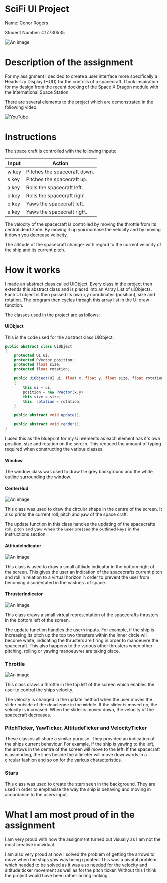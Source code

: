 # SciFi UI Project

Name: Conor Rogers

Student Number: C17730535

![An image](images/UI.png)

# Description of the assignment

For my assignment I decided to create a user interface more specifically a Heads-Up Display (HUD) for the controls of a spacecraft. I took inspiration for my design from the recent docking of the Space X Dragon module with the International Space Station. 

There are several elements to the project which are demonstrated in the following video.

[![YouTube](https://i9.ytimg.com/vi/bctZhvw0bsI/mq2.jpg?sqp=COiupOYF&rs=AOn4CLDOkYTaR7avWuAM0FZtdYFqpHhbMQ)](https://youtu.be/bctZhvw0bsI)



# Instructions

The space craft is controlled with the following inputs:

| Input | Action |
|-----------|-----------|
| w key | Pitches the spacecraft down. |
| s key | Pitches the spacecraft up. |
| a key | Rolls the spacecraft left. |
| d key | Rolls the spacecraft right. |
| q key | Yaws the spacecraft left.  |
| e key | Yaws the spacecraft right. |

The velocity of the spacecraft is controlled by moving the throttle from its central dead zone. By moving it up you increase the velocity and by moving it down you decrease velocity.

The altitude of the spacecraft changes with regard to the current velocity of the ship and its current pitch.

# How it works

I made an abstract class called UiObject. Every class in the project then extends this abstract class and is placed into an Array List of uiObjects. Each UI object is then passed its own x,y coordinates (position), size and rotation. The program then cycles through this array list in the UI draw function.

The classes used in the project are as follows:

#### UiObject

This is the code used for the abstract class UiObject.

```Java
public abstract class UiObject
{
    protected UI ui;
    protected PVector position;
    protected float size;
    protected float rotation;

    public UiObject(UI ui, float x, float y, float size, float rotation)
    {
        this.ui = ui;
        position = new PVector(x,y);
        this.size = size;
        this. rotation = rotation;
    }

    public abstract void update();

    public abstract void render();
}
```

I used this as the blueprint for my UI elements as each element has it's own position, size and rotation on the screen. This reduced the amount of typing required when constructing the various classes.

#### Window
The window class was used to draw the grey background and the white outline surrounding the window.

#### CenterHud

![An image](images/CenterHud.png)

This class was used to draw the circular shape in the centre of the screen. It also prints the current roll, pitch and yaw of the space craft.

The update function in this class handles the updating of the spacecrafts roll, pitch and yaw when the user presses the outlined keys in the instructions section.

#### AttitudeIndicator

![An image](images/AttitudeIndicator.png)

This class is used to draw a small attitude indicator in the bottom right of the screen. This gives the user an indication of the spacecrafts current pitch and roll in relation to a virtual horizon in order to prevent the user from becoming disorientated in the vastness of space.

#### ThrusterIndicator

![An image](images/Thrusters.png)

This class draws a small virtual representation of the spacecrafts thrusters in the bottom left of the screen.

The update function handles the user’s inputs. For example, if the ship is increasing its pitch up the top two thrusters within the inner circle will become white, indicating the thrusters are firing in order to manoeuvre the spacecraft. This also happens to the various other thrusters when other pitching, rolling or yawing manoeuvres are taking place.

### Throttle

![An image](images/Throttle.png)

This class draws a throttle in the top left of the screen which enables the user to control the ships velocity.

The velocity is changed in the update method when the user moves the slider outside of the dead zone in the middle. If the slider is moved up, the velocity is increased. When the slider is moved down, the velocity of the spacecraft decreases.

### PitchTicker, YawTicker, AltitudeTicker and VelocityTicker
These classes all share a similar purpose. They provided an indication of the ships current behaviour. For example, if the ship is yawing to the left, the arrows in the centre of the screen will move to the left. If the spacecraft is ascending, the lines beside the altimeter will move downwards in a circular fashion and so on for the various characteristics.

### Stars
This class was used to create the stars seen in the background. They are used in order to emphasise the way the ship is behaving and moving in accordance to the users input.

# What I am most proud of in the assignment

I am very proud with how the assignment turned out visually as I am not the most creative individual. 

I am also very proud at how I solved the problem of getting the arrows to move when the ships yaw was being updated. This was a pivotal problem which needed to be solved as it was also needed for the velocity and altitude ticker movement as well as for the pitch ticker. Without this I think the project would have been rather boring looking.

